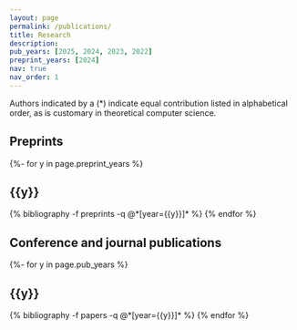 ```yaml
---
layout: page
permalink: /publications/
title: Research
description: 
pub_years: [2025, 2024, 2023, 2022]
preprint_years: [2024]
nav: true
nav_order: 1
---
```

<!-- _pages/publications.md -->
Authors indicated by a (*) indicate equal contribution listed in alphabetical order, as is customary in theoretical computer science. 

<h2> Preprints </h2>
<div class="publications">
{%- for y in page.preprint_years %}
  <h2 class="year">{{y}}</h2>
  {% bibliography -f preprints -q @*[year={{y}}]* %}
{% endfor %}
</div>

<h2> Conference and journal publications </h2>
<div class="publications">


{%- for y in page.pub_years %}
  <h2 class="year">{{y}}</h2>
  {% bibliography -f papers -q @*[year={{y}}]* %}
{% endfor %}

</div>



